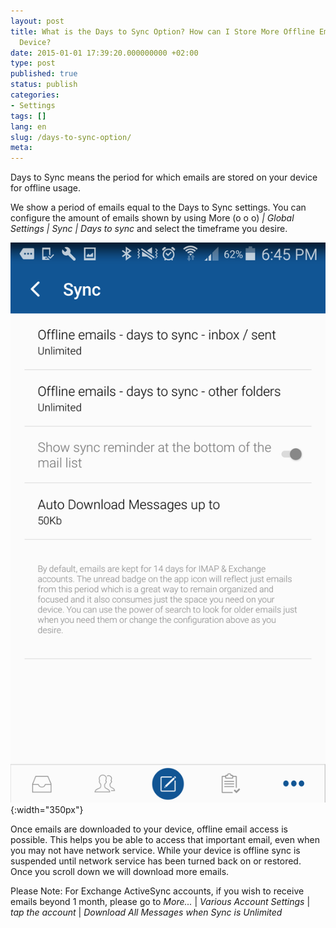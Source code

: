 ```yaml
---
layout: post
title: What is the Days to Sync Option? How can I Store More Offline Emails on my
  Device?
date: 2015-01-01 17:39:20.000000000 +02:00
type: post
published: true
status: publish
categories:
- Settings
tags: []
lang: en
slug: /days-to-sync-option/
meta:
---
```


Days to Sync means the period for which emails are stored on your device for offline usage.

We show a period of emails equal to the Days to Sync settings. You can configure the amount of emails shown by using More (o o o)<em> | Global Settings | Sync | Days to sync</em> and select the timeframe you desire.</p>

![Days to sync BlueMail](/assets/Screenshot_2016-12-15-18-45-07.png){:width="350px"}

Once emails are downloaded to your device, offline email access is possible. This helps you be able to access that important email, even when you may not have network service. While your device is offline sync is suspended until network service has been turned back on or restored. Once you scroll down we will download more emails.

Please Note: For Exchange ActiveSync accounts, if you wish to receive emails beyond 1 month, please go to *More...* \| *Various Account Settings* \| *tap the account* \| *Download All Messages when Sync is Unlimited*